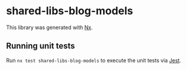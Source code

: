 # shared-libs-blog-models

This library was generated with [Nx](https://nx.dev).

## Running unit tests

Run `nx test shared-libs-blog-models` to execute the unit tests via [Jest](https://jestjs.io).
